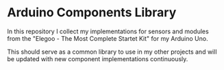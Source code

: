 # Arduino Components Library

In this repository I collect my implementations for sensors and modules from the "Elegoo - The Most Complete Startet Kit" for my Arduino Uno.

This should serve as a common library to use in my other projects and will be updated with new component implementations continuously. 